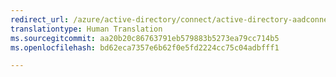 ```yaml
---
redirect_url: /azure/active-directory/connect/active-directory-aadconnectsync-understanding-declarative-provisioning-expressions
translationtype: Human Translation
ms.sourcegitcommit: aa20b20c86763791eb579883b5273ea79cc714b5
ms.openlocfilehash: bd62eca7357e6b62f0e5fd2224cc75c04adbfff1

---
```




<!--HONumber=Feb17_HO1-->


